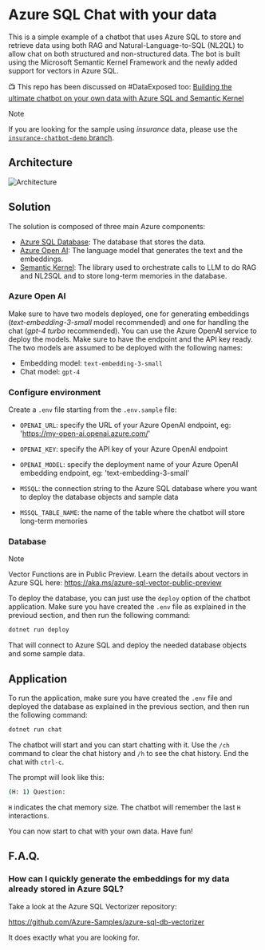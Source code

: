 # Azure SQL Chat with your data 

This is a simple example of a chatbot that uses Azure SQL to store and retrieve data using both RAG and Natural-Language-to-SQL (NL2QL) to allow chat on both structured and non-structured data. The bot is built using the Microsoft Semantic Kernel Framework and the newly added support for vectors in Azure SQL.

📺 This repo has been discussed on #DataExposed too: [Building the ultimate chatbot on your own data with Azure SQL and Semantic Kernel](https://www.youtube.com/watch?v=HAu2APLuj_8&list=PLlrxD0HtieHieV7Jls72yFPSKyGqycbZR)

> [!NOTE]
> If you are looking for the sample using *insurance* data, please use the [`insurance-chatbot-demo` branch](https://github.com/Azure-Samples/azure-sql-db-chat-sk/tree/insurance-chatbot-demo). 

## Architecture

![Architecture](./_assets/azure-sql-sk-bot.png)

## Solution

The solution is composed of three main Azure components:

- [Azure SQL Database](https://learn.microsoft.com/en-us/azure/azure-sql/database/sql-database-paas-overview?view=azuresql): The database that stores the data.
- [Azure Open AI](https://learn.microsoft.com/azure/ai-services/openai/): The language model that generates the text and the embeddings.
- [Semantic Kernel](https://learn.microsoft.com/en-us/semantic-kernel/overview/): The library used to orchestrate calls to LLM to do RAG and NL2SQL and to store long-term memories in the database.

### Azure Open AI

Make sure to have two models deployed, one for generating embeddings (*text-embedding-3-small* model recommended) and one for handling the chat (*gpt-4 turbo* recommended). You can use the Azure OpenAI service to deploy the models. Make sure to have the endpoint and the API key ready. The two models are assumed to be deployed with the following names:

- Embedding model: `text-embedding-3-small`
- Chat model: `gpt-4`

### Configure environment 

Create a `.env` file starting from the `.env.sample` file:

- `OPENAI_URL`: specify the URL of your Azure OpenAI endpoint, eg: 'https://my-open-ai.openai.azure.com/'
- `OPENAI_KEY`: specify the API key of your Azure OpenAI endpoint
- `OPENAI_MODEL`: specify the deployment name of your Azure OpenAI embedding endpoint, eg: 'text-embedding-3-small'

- `MSSQL`: the connection string to the Azure SQL database where you want to deploy the database objects and sample data
- `MSSQL_TABLE_NAME`: the name of the table where the chatbot will store long-term memories

### Database

> [!NOTE]  
> Vector Functions are in Public Preview. Learn the details about vectors in Azure SQL here: https://aka.ms/azure-sql-vector-public-preview

To deploy the database, you can just use the `deploy` option of the chatbot application. Make sure you have created the `.env` file as explained in the previoud section, and then run the following command:

```bash
dotnet run deploy
```

That will connect to Azure SQL and deploy the needed database objects and some sample data.

## Application

To run the application, make sure you have created the `.env` file and deployed the database as explained in the previous section, and then run the following command:

```bash
dotnet run chat
```

The chatbot will start and you can start chatting with it. Use the `/ch` command to clear the chat history and `/h` to see the chat history. End the chat with `ctrl-c`.

The prompt will look like this:

```bash 
(H: 1) Question: 
```

`H` indicates the chat memory size. The chatbot will remember the last `H` interactions. 

You can now start to chat with your own data. Have fun!

## F.A.Q.

### How can I quickly generate the embeddings for my data already stored in Azure SQL?

Take a look at the Azure SQL Vectorizer repository: 

https://github.com/Azure-Samples/azure-sql-db-vectorizer

It does exactly what you are looking for.
